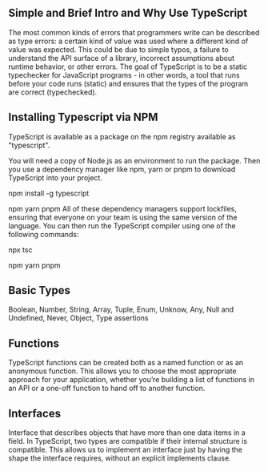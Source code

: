 ## Simple and Brief Intro and Why Use TypeScript
The most common kinds of errors that programmers write can be described as type errors: a certain kind of value was used where a different kind of value was expected. This could be due to simple typos, a failure to understand the API surface of a library, incorrect assumptions about runtime behavior, or other errors. The goal of TypeScript is to be a static typechecker for JavaScript programs - in other words, a tool that runs before your code runs (static) and ensures that the types of the program are correct (typechecked).

## Installing Typescript via NPM
TypeScript is available as a package on the npm registry available as "typescript".

You will need a copy of Node.js as an environment to run the package. Then you use a dependency manager like npm, yarn or pnpm to download TypeScript into your project.

npm install  -g typescript 

npm yarn pnpm
All of these dependency managers support lockfiles, ensuring that everyone on your team is using the same version of the language. You can then run the TypeScript compiler using one of the following commands:

npx tsc

npm yarn pnpm

## Basic Types 

Boolean, Number, String, Array, Tuple, Enum, Unknow, Any, Null and Undefined, Never, Object, Type assertions

## Functions
TypeScript functions can be created both as a named function or as an anonymous function. This allows you to choose the most appropriate approach for your application, whether you’re building a list of functions in an API or a one-off function to hand off to another function.

## Interfaces
Interface that describes objects that have more than one data items in a field. In TypeScript, two types are compatible if their internal structure is compatible. This allows us to implement an interface just by having the shape the interface requires, without an explicit implements clause.